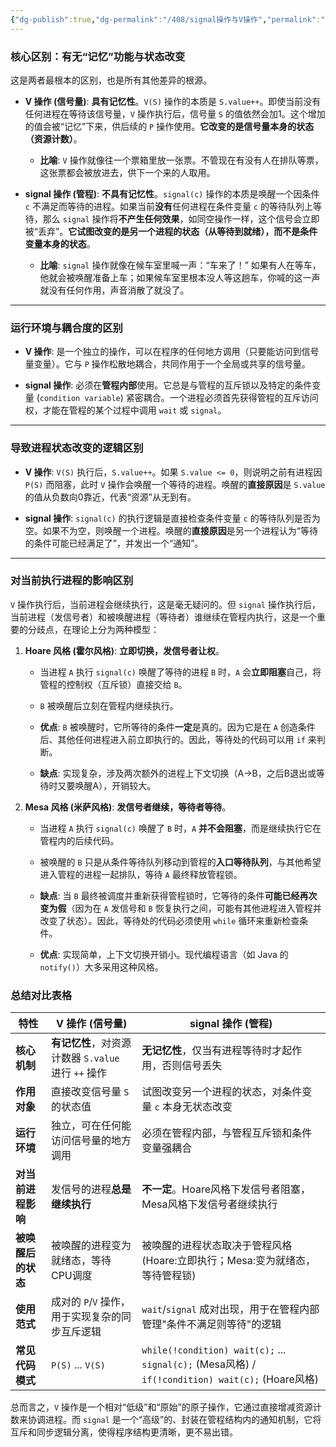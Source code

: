 ```yaml
---
{"dg-publish":true,"dg-permalink":"/408/signal操作与V操作","permalink":"/408/signal操作与V操作/"}
---
```



### 核心区别：有无“记忆”功能与状态改变

这是两者最根本的区别，也是所有其他差异的根源。

- **V 操作 (信号量)**: **具有记忆性**。`V(S)` 操作的本质是 `S.value++`。即使当前没有任何进程在等待该信号量，`V` 操作执行后，信号量 `S` 的值依然会加1。这个增加的值会被“记忆”下来，供后续的 `P` 操作使用。**它改变的是信号量本身的状态（资源计数）**。
    
    - **比喻**: `V` 操作就像往一个票箱里放一张票。不管现在有没有人在排队等票，这张票都会被放进去，供下一个来的人取用。
        
- **signal 操作 (管程)**: **不具有记忆性**。`signal(c)` 操作的本质是唤醒一个因条件 `c` 不满足而等待的进程。如果当前**没有**任何进程在条件变量 `c` 的等待队列上等待，那么 `signal` 操作将**不产生任何效果**，如同空操作一样，这个信号会立即被“丢弃”。**它试图改变的是另一个进程的状态（从等待到就绪），而不是条件变量本身的状态**。
    
    - **比喻**: `signal` 操作就像在候车室里喊一声：“车来了！” 如果有人在等车，他就会被唤醒准备上车；如果候车室里根本没人等这趟车，你喊的这一声就没有任何作用，声音消散了就没了。
        

---

### 运行环境与耦合度的区别

- **V 操作**: 是一个独立的操作，可以在程序的任何地方调用（只要能访问到信号量变量）。它与 `P` 操作松散地耦合，共同作用于一个全局或共享的信号量。
    
- **signal 操作**: 必须在**管程内部**使用。它总是与管程的互斥锁以及特定的条件变量 (`condition variable`) 紧密耦合。一个进程必须首先获得管程的互斥访问权，才能在管程的某个过程中调用 `wait` 或 `signal`。
    

---

### 导致进程状态改变的逻辑区别

- **V 操作**: `V(S)` 执行后，`S.value++`。如果 `S.value <= 0`，则说明之前有进程因 `P(S)` 而阻塞，此时 `V` 操作会唤醒一个等待的进程。唤醒的**直接原因**是 `S.value` 的值从负数向0靠近，代表“资源”从无到有。
    
- **signal 操作**: `signal(c)` 的执行逻辑是直接检查条件变量 `c` 的等待队列是否为空。如果不为空，则唤醒一个进程。唤醒的**直接原因**是另一个进程认为“等待的条件可能已经满足了”，并发出一个“通知”。
    

---

### 对当前执行进程的影响区别 

`V` 操作执行后，当前进程会继续执行，这是毫无疑问的。但 `signal` 操作执行后，当前进程（发信号者）和被唤醒进程（等待者）谁继续在管程内执行，这是一个重要的分歧点，在理论上分为两种模型：

1. **Hoare 风格 (霍尔风格)**: **立即切换，发信号者让权**。
    
    - 当进程 `A` 执行 `signal(c)` 唤醒了等待的进程 `B` 时，`A` 会**立即阻塞**自己，将管程的控制权（互斥锁）直接交给 `B`。
        
    - `B` 被唤醒后立刻在管程内继续执行。
        
    - **优点**: `B` 被唤醒时，它所等待的条件**一定**是真的。因为它是在 `A` 创造条件后、其他任何进程进入前立即执行的。因此，等待处的代码可以用 `if` 来判断。
        
    - **缺点**: 实现复杂，涉及两次额外的进程上下文切换（A->B，之后B退出或等待时又要唤醒A），开销较大。
        
2. **Mesa 风格 (米萨风格)**: **发信号者继续，等待者等待**。
    
    - 当进程 `A` 执行 `signal(c)` 唤醒了 `B` 时，`A` **并不会阻塞**，而是继续执行它在管程内的后续代码。
        
    - 被唤醒的 `B` 只是从条件等待队列移动到管程的**入口等待队列**，与其他希望进入管程的进程一起排队，等待 `A` 最终释放管程锁。
        
    - **缺点**: 当 `B` 最终被调度并重新获得管程锁时，它等待的条件**可能已经再次变为假**（因为在 `A` 发信号和 `B` 恢复执行之间，可能有其他进程进入管程并改变了状态）。因此，等待处的代码必须使用 `while` 循环来重新检查条件。
        
    - **优点**: 实现简单，上下文切换开销小。现代编程语言（如 Java 的 `notify()`）大多采用这种风格。
        

### 总结对比表格

| 特性          | V 操作 (信号量)                           | signal 操作 (管程)                                                                               |
| ----------- | ------------------------------------ | -------------------------------------------------------------------------------------------- |
| **核心机制**    | **有记忆性**，对资源计数器 `S.value` 进行 `++` 操作 | **无记忆性**，仅当有进程等待时才起作用，否则信号丢失                                                                 |
| **作用对象**    | 直接改变信号量 `S` 的状态值                     | 试图改变另一个进程的状态，对条件变量 `c` 本身无状态改变                                                               |
| **运行环境**    | 独立，可在任何能访问信号量的地方调用                   | 必须在管程内部，与管程互斥锁和条件变量强耦合                                                                       |
| **对当前进程影响** | 发信号的进程**总是继续执行**                     | **不一定**。Hoare风格下发信号者阻塞，Mesa风格下发信号者继续执行                                                       |
| **被唤醒后的状态** | 被唤醒的进程变为就绪态，等待CPU调度                  | 被唤醒的进程状态取决于管程风格 (Hoare:立即执行；Mesa:变为就绪态，等待管程锁)                                                |
| **使用范式**    | 成对的 `P`/`V` 操作，用于实现复杂的同步互斥逻辑         | `wait`/`signal` 成对出现，用于在管程内部管理"条件不满足则等待"的逻辑                                                  |
| **常见代码模式**  | `P(S)` ... `V(S)`                    | `while(!condition) wait(c);` ... `signal(c);` (Mesa风格) / `if(!condition) wait(c);` (Hoare风格) |

总而言之，`V` 操作是一个相对“低级”和“原始”的原子操作，它通过直接增减资源计数来协调进程。而 `signal` 是一个“高级”的、封装在管程结构内的通知机制，它将互斥和同步逻辑分离，使得程序结构更清晰，更不易出错。